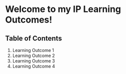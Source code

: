 # Welcome to my IP Learning Outcomes!

## Table of Contents

1. Learning Outcome 1
2. Learning Outcome 2
3. Learning Outcome 3
4. Learning Outcome 4
